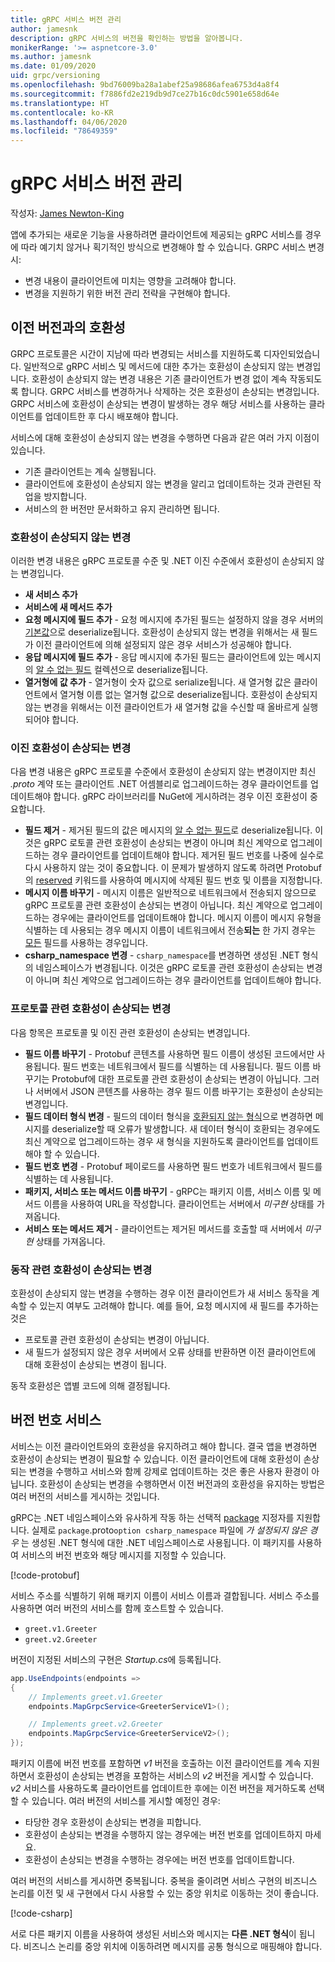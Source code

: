 ```yaml
---
title: gRPC 서비스 버전 관리
author: jamesnk
description: gRPC 서비스의 버전을 확인하는 방법을 알아봅니다.
monikerRange: '>= aspnetcore-3.0'
ms.author: jamesnk
ms.date: 01/09/2020
uid: grpc/versioning
ms.openlocfilehash: 9bd76009ba28a1abef25a98686afea6753d4a8f4
ms.sourcegitcommit: f7886fd2e219db9d7ce27b16c0dc5901e658d64e
ms.translationtype: HT
ms.contentlocale: ko-KR
ms.lasthandoff: 04/06/2020
ms.locfileid: "78649359"
---
```

# <a name="versioning-grpc-services"></a>gRPC 서비스 버전 관리

작성자: [James Newton-King](https://twitter.com/jamesnk)

앱에 추가되는 새로운 기능을 사용하려면 클라이언트에 제공되는 gRPC 서비스를 경우에 따라 예기치 않거나 획기적인 방식으로 변경해야 할 수 있습니다. GRPC 서비스 변경 시:

* 변경 내용이 클라이언트에 미치는 영향을 고려해야 합니다.
* 변경을 지원하기 위한 버전 관리 전략을 구현해야 합니다.

## <a name="backwards-compatibility"></a>이전 버전과의 호환성

GRPC 프로토콜은 시간이 지남에 따라 변경되는 서비스를 지원하도록 디자인되었습니다. 일반적으로 gRPC 서비스 및 메서드에 대한 추가는 호환성이 손상되지 않는 변경입니다. 호환성이 손상되지 않는 변경 내용은 기존 클라이언트가 변경 없이 계속 작동되도록 합니다. GRPC 서비스를 변경하거나 삭제하는 것은 호환성이 손상되는 변경입니다. GRPC 서비스에 호환성이 손상되는 변경이 발생하는 경우 해당 서비스를 사용하는 클라이언트를 업데이트한 후 다시 배포해야 합니다.

서비스에 대해 호환성이 손상되지 않는 변경을 수행하면 다음과 같은 여러 가지 이점이 있습니다.

* 기존 클라이언트는 계속 실행됩니다.
* 클라이언트에 호환성이 손상되지 않는 변경을 알리고 업데이트하는 것과 관련된 작업을 방지합니다.
* 서비스의 한 버전만 문서화하고 유지 관리하면 됩니다.

### <a name="non-breaking-changes"></a>호환성이 손상되지 않는 변경

이러한 변경 내용은 gRPC 프로토콜 수준 및 .NET 이진 수준에서 호환성이 손상되지 않는 변경입니다.

* **새 서비스 추가**
* **서비스에 새 메서드 추가**
* **요청 메시지에 필드 추가** - 요청 메시지에 추가된 필드는 설정하지 않을 경우 서버의 [기본값](https://developers.google.com/protocol-buffers/docs/proto3#default)으로 deserialize됩니다. 호환성이 손상되지 않는 변경을 위해서는 새 필드가 이전 클라이언트에 의해 설정되지 않은 경우 서비스가 성공해야 합니다.
* **응답 메시지에 필드 추가** - 응답 메시지에 추가된 필드는 클라이언트에 있는 메시지의 [알 수 없는 필드](https://developers.google.com/protocol-buffers/docs/proto3#unknowns) 컬렉션으로 deserialize됩니다.
* **열거형에 값 추가** - 열거형이 숫자 값으로 serialize됩니다. 새 열거형 값은 클라이언트에서 열거형 이름 없는 열거형 값으로 deserialize됩니다. 호환성이 손상되지 않는 변경을 위해서는 이전 클라이언트가 새 열거형 값을 수신할 때 올바르게 실행되어야 합니다.

### <a name="binary-breaking-changes"></a>이진 호환성이 손상되는 변경

다음 변경 내용은 gRPC 프로토콜 수준에서 호환성이 손상되지 않는 변경이지만 최신 *.proto* 계약 또는 클라이언트 .NET 어셈블리로 업그레이드하는 경우 클라이언트를 업데이트해야 합니다. gRPC 라이브러리를 NuGet에 게시하려는 경우 이진 호환성이 중요합니다.

* **필드 제거** - 제거된 필드의 값은 메시지의 [알 수 없는 필드](https://developers.google.com/protocol-buffers/docs/proto3#unknowns)로 deserialize됩니다. 이것은 gRPC 로토콜 관련 호환성이 손상되는 변경이 아니며 최신 계약으로 업그레이드하는 경우 클라이언트를 업데이트해야 합니다. 제거된 필드 번호를 나중에 실수로 다시 사용하지 않는 것이 중요합니다. 이 문제가 발생하지 않도록 하려면 Protobuf의 [reserved](https://developers.google.com/protocol-buffers/docs/proto3#reserved) 키워드를 사용하여 메시지에 삭제된 필드 번호 및 이름을 지정합니다.
* **메시지 이름 바꾸기** - 메시지 이름은 일반적으로 네트워크에서 전송되지 않으므로 gRPC 프로토콜 관련 호환성이 손상되는 변경이 아닙니다. 최신 계약으로 업그레이드하는 경우에는 클라이언트를 업데이트해야 합니다. 메시지 이름이 메시지 유형을 식별하는 데 사용되는 경우 메시지 이름이 네트워크에서 전송**되는** 한 가지 경우는 [모든](https://developers.google.com/protocol-buffers/docs/proto3#any) 필드를 사용하는 경우입니다.
* **csharp_namespace 변경** - `csharp_namespace`를 변경하면 생성된 .NET 형식의 네임스페이스가 변경됩니다. 이것은 gRPC 로토콜 관련 호환성이 손상되는 변경이 아니며 최신 계약으로 업그레이드하는 경우 클라이언트를 업데이트해야 합니다.

### <a name="protocol-breaking-changes"></a>프로토콜 관련 호환성이 손상되는 변경

다음 항목은 프로토콜 및 이진 관련 호환성이 손상되는 변경입니다.

* **필드 이름 바꾸기** - Protobuf 콘텐츠를 사용하면 필드 이름이 생성된 코드에서만 사용됩니다. 필드 번호는 네트워크에서 필드를 식별하는 데 사용됩니다. 필드 이름 바꾸기는 Protobuf에 대한 프로토콜 관련 호환성이 손상되는 변경이 아닙니다. 그러나 서버에서 JSON 콘텐츠를 사용하는 경우 필드 이름 바꾸기는 호환성이 손상되는 변경입니다.
* **필드 데이터 형식 변경** - 필드의 데이터 형식을 [호환되지 않는 형식](https://developers.google.com/protocol-buffers/docs/proto3#updating)으로 변경하면 메시지를 deserialize할 때 오류가 발생합니다. 새 데이터 형식이 호환되는 경우에도 최신 계약으로 업그레이드하는 경우 새 형식을 지원하도록 클라이언트를 업데이트해야 할 수 있습니다.
* **필드 번호 변경** - Protobuf 페이로드를 사용하면 필드 번호가 네트워크에서 필드를 식별하는 데 사용됩니다.
* **패키지, 서비스 또는 메서드 이름 바꾸기** - gRPC는 패키지 이름, 서비스 이름 및 메서드 이름을 사용하여 URL을 작성합니다. 클라이언트는 서버에서 *미구현* 상태를 가져옵니다.
* **서비스 또는 메서드 제거** - 클라이언트는 제거된 메서드를 호출할 때 서버에서 *미구현* 상태를 가져옵니다.

### <a name="behavior-breaking-changes"></a>동작 관련 호환성이 손상되는 변경

호환성이 손상되지 않는 변경을 수행하는 경우 이전 클라이언트가 새 서비스 동작을 계속할 수 있는지 여부도 고려해야 합니다. 예를 들어, 요청 메시지에 새 필드를 추가하는 것은

* 프로토콜 관련 호환성이 손상되는 변경이 아닙니다.
* 새 필드가 설정되지 않은 경우 서버에서 오류 상태를 반환하면 이전 클라이언트에 대해 호환성이 손상되는 변경이 됩니다.

동작 호환성은 앱별 코드에 의해 결정됩니다.

## <a name="version-number-services"></a>버전 번호 서비스

서비스는 이전 클라이언트와의 호환성을 유지하려고 해야 합니다. 결국 앱을 변경하면 호환성이 손상되는 변경이 필요할 수 있습니다. 이전 클라이언트에 대해 호환성이 손상되는 변경을 수행하고 서비스와 함께 강제로 업데이트하는 것은 좋은 사용자 환경이 아닙니다. 호환성이 손상되는 변경을 수행하면서 이전 버전과의 호환성을 유지하는 방법은 여러 버전의 서비스를 게시하는 것입니다.

gRPC는 .NET 네임스페이스와 유사하게 작동 하는 선택적 [package](https://developers.google.com/protocol-buffers/docs/proto3#packages) 지정자를 지원합니다. 실제로 `package`.proto`option csharp_namespace` 파일에 *가 설정되지 않은 경우* 는 생성된 .NET 형식에 대한 .NET 네임스페이스로 사용됩니다. 이 패키지를 사용하여 서비스의 버전 번호와 해당 메시지를 지정할 수 있습니다.

[!code-protobuf[](versioning/sample/greet.v1.proto?highlight=3)]

서비스 주소를 식별하기 위해 패키지 이름이 서비스 이름과 결합됩니다. 서비스 주소를 사용하면 여러 버전의 서비스를 함께 호스트할 수 있습니다.

* `greet.v1.Greeter`
* `greet.v2.Greeter`

버전이 지정된 서비스의 구현은 *Startup.cs*에 등록됩니다.

```csharp
app.UseEndpoints(endpoints =>
{
    // Implements greet.v1.Greeter
    endpoints.MapGrpcService<GreeterServiceV1>();

    // Implements greet.v2.Greeter
    endpoints.MapGrpcService<GreeterServiceV2>();
});
```

패키지 이름에 버전 번호를 포함하면 *v1* 버전을 호출하는 이전 클라이언트를 계속 지원하면서 호환성이 손상되는 변경을 포함하는 서비스의 *v2* 버전을 게시할 수 있습니다. *v2* 서비스를 사용하도록 클라이언트를 업데이트한 후에는 이전 버전을 제거하도록 선택할 수 있습니다. 여러 버전의 서비스를 게시할 예정인 경우:

* 타당한 경우 호환성이 손상되는 변경을 피합니다.
* 호환성이 손상되는 변경을 수행하지 않는 경우에는 버전 번호를 업데이트하지 마세요.
* 호환성이 손상되는 변경을 수행하는 경우에는 버전 번호를 업데이트합니다.

여러 버전의 서비스를 게시하면 중복됩니다. 중복을 줄이려면 서비스 구현의 비즈니스 논리를 이전 및 새 구현에서 다시 사용할 수 있는 중앙 위치로 이동하는 것이 좋습니다.

[!code-csharp[](versioning/sample/GreeterServiceV1.cs?highlight=10,19)]

서로 다른 패키지 이름을 사용하여 생성된 서비스와 메시지는 **다른 .NET 형식**이 됩니다. 비즈니스 논리를 중앙 위치에 이동하려면 메시지를 공통 형식으로 매핑해야 합니다.
